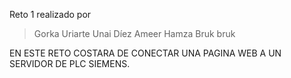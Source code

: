 Reto 1  realizado por

> Gorka Uriarte
> Unai Díez
> Ameer Hamza
> Bruk bruk








EN ESTE RETO COSTARA DE CONECTAR UNA PAGINA WEB A UN SERVIDOR DE PLC SIEMENS.

